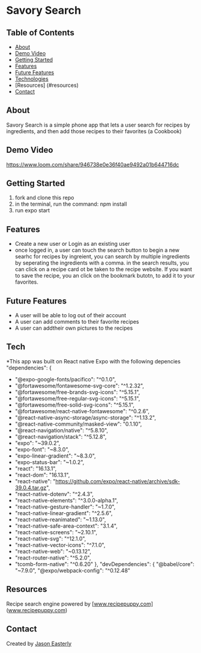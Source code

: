 # Savory Search


## Table of Contents

* [About](#about) 
* [Demo Video](#demo_video)
* [Getting Started](#getting_started)             
* [Features](#features)
* [Future Features](#future-features)
* [Technologies](#technologies)
* [Resources] (#resources)
* [Contact](#contact)


## About

Savory Search is a simple phone app that lets a user search for recipes by ingredients, and then add those recipes to their favorites (a Cookbook)

## Demo Video

https://www.loom.com/share/946738e0e36f40ae9492a01b644716dc

## Getting Started
 
 1. fork and clone this repo
 2. in the terminal, run the command: npm install
 3. run expo start

## Features

* Create a new user or Login as an existing user
* once logged in, a user can touch the search button to begin a new searhc for recipes by ingreient, you can search by multiple ingredients by seperating the ingredients with a comma.
in the search results, you can click on a recipe card ot be taken to the recipe website. If you want to save the recipe, you an click on the bookmark butotn, to add it to your favorites. 

## Future Features

* A user will be able to log out of their account
* A user can add comments to their favorite recipes
* A user can addtheir own pictures to the recipes

## Tech
*This app was built on React native Expo with the following depencies
 "dependencies": {
 *   "@expo-google-fonts/pacifico": "^0.1.0",
 *   "@fortawesome/fontawesome-svg-core": "^1.2.32",
 *   "@fortawesome/free-brands-svg-icons": "^5.15.1",
 *   "@fortawesome/free-regular-svg-icons": "^5.15.1",
 *   "@fortawesome/free-solid-svg-icons": "^5.15.1",
 *   "@fortawesome/react-native-fontawesome": "^0.2.6",
 *   "@react-native-async-storage/async-storage": "^1.13.2",
 *   "@react-native-community/masked-view": "0.1.10",
 *   "@react-navigation/native": "^5.8.10",
 *   "@react-navigation/stack": "^5.12.8",
 *   "expo": "~39.0.2",
 *   "expo-font": "~8.3.0",
 *   "expo-linear-gradient": "~8.3.0",
 *   "expo-status-bar": "~1.0.2",
 *   "react": "16.13.1",
 *   "react-dom": "16.13.1",
 *   "react-native": "https://github.com/expo/react-native/archive/sdk-39.0.4.tar.gz",
 *   "react-native-dotenv": "^2.4.3",
 *   "react-native-elements": "^3.0.0-alpha.1",
 *   "react-native-gesture-handler": "~1.7.0",
 *   "react-native-linear-gradient": "^2.5.6",
 *   "react-native-reanimated": "~1.13.0",
 *   "react-native-safe-area-context": "3.1.4",
 *   "react-native-screens": "~2.10.1",
 *   "react-native-svg": "^12.1.0",
 *   "react-native-vector-icons": "^7.1.0",
 *   "react-native-web": "~0.13.12",
 *   "react-router-native": "^5.2.0",
 *   "tcomb-form-native": "^0.6.20"
  },
  "devDependencies": {
    "@babel/core": "~7.9.0",
    "@expo/webpack-config": "^0.12.48"
    
## Resources

Recipe search engine powered by [www.recipepuppy.com] (www.recipepuppy.com)

## Contact

Created by [Jason Easterly](https://www.linkedin.com/in/jason-e-72522990/)





